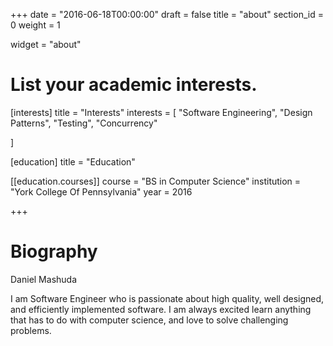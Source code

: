 +++
date = "2016-06-18T00:00:00"
draft = false
title = "about"
section_id = 0
weight = 1

widget = "about"


# List your academic interests.
[interests]
  title = "Interests"
  interests = [
    "Software Engineering",
    "Design Patterns",
    "Testing",
    "Concurrency"

  ]

[education]
  title = "Education"

[[education.courses]]
  course = "BS in Computer Science"
  institution = "York College Of Pennsylvania"
  year = 2016

+++

# Biography

Daniel Mashuda

I am Software Engineer who is passionate about high quality, well designed, and efficiently implemented software. I am always excited learn anything that has to do with computer science, and love to solve challenging problems.

